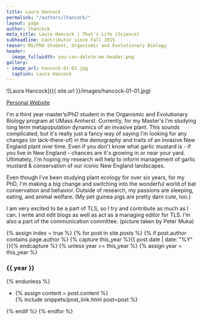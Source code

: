 ```yaml
---
title: Laura Hancock
permalink: "/authors/lhancock/"
layout: page
author: lhancock
meta_title: Laura Hancock | That's Life [Science]
subheadline: Contributor since Fall 2015
teaser: MS/PhD Student, Organismic and Evolutionary Biology
header:
  image_fullwidth: you-can-delete-me-header.png
gallery:
- image_url: hancock-01-01.jpg
  caption: Laura Hancock
---
```


![Laura Hancock]({{ site.url }}/images/hancock-01-01.jpg)

[Personal Website](https://gpls.cns.umass.edu/oeb/directory/laura-m.-s.-hancock)

I'm a third year master’s/PhD student in the Organismic and Evolutionary Biology program at UMass Amherst. Currently, for my Master's I'm studying long term metapopulation dynamics of an invasive plant. This sounds complicated, but it's really just a fancy way of saying I'm looking for any changes (or lack-there-of) in the demography and traits of an invasive New England plant over time. Even if you don't know what garlic mustard is - if you live in New England - chances are it's growing in or near your yard. Ultimately, I'm hoping my research will help to inform management of garlic mustard & conservation of our iconic New England landscapes.

Even though I’ve been studying plant ecology for over six years, for my PhD, I'm making a big change and switching into the wonderful world of bat conservation and behavior. Outside of research, my passions are sleeping, eating, and animal welfare. (My pet guinea pigs are pretty darn cute, too.)

I am very excited to be a part of TLS, so I try and contribute as much as I can. I write and edit blogs as well as act as a managing editor for TLS. I’m also a part of the communication committee. (picture taken by Peter Muka)

{% assign index = true %}
{% for post in site.posts %}
{% if post.author contains page.author %}
{% capture this_year %}{{ post.date | date: "%Y" }}{% endcapture %}
{% unless year == this_year %}
{% assign year = this_year %}
<h3>{{ year }}</h3>
{% endunless %}
<ul style="list-style-type:disc">
 <li> 
 {% assign content = post.content %} 
 <article>
 {% include snippets/post_link.html post=post %}
 </article>
 </li>
</ul>
{% endif %}
{% endfor %}

